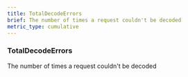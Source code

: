 ```yaml
---
title: TotalDecodeErrors
brief: The number of times a request couldn't be decoded
metric_type: cumulative
---
```

### TotalDecodeErrors

The number of times a request couldn't be decoded